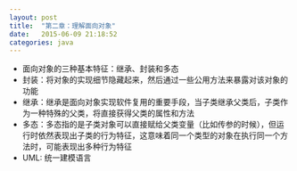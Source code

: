 ```yaml
---
layout: post
title:  "第二章：理解面向对象"
date:   2015-06-09 21:18:52
categories: java
---
```


* 面向对象的三种基本特征：继承、封装和多态
* 封装：将对象的实现细节隐藏起来，然后通过一些公用方法来暴露对该对象的功能
* 继承：继承是面向对象实现软件复用的重要手段，当子类继承父类后，子类作为一种特殊的父类，将直接获得父类的属性和方法
* 多态：多态指的是子类对象可以直接赋给父类变量（比如传参的时候），但运行时依然表现出子类的行为特征，这意味着同一个类型的对象在执行同一个方法时，可能表现出多种行为特征
* UML: 统一建模语言

[jekyll-gh]: https://github.com/jekyll/jekyll
[jekyll]:    http://jekyllrb.com

